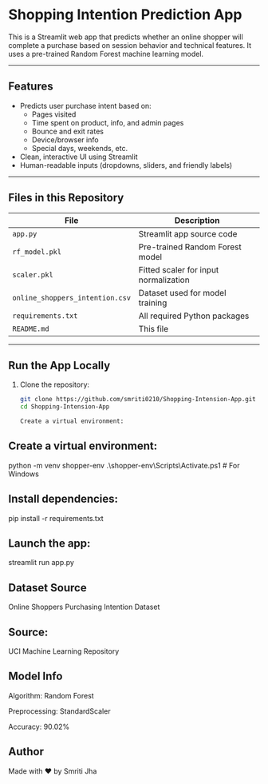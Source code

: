 # Shopping Intention Prediction App

This is a Streamlit web app that predicts whether an online shopper will complete a purchase based on session behavior and technical features. It uses a pre-trained Random Forest machine learning model.

---

## Features

- Predicts user purchase intent based on:
  - Pages visited
  - Time spent on product, info, and admin pages
  - Bounce and exit rates
  - Device/browser info
  - Special days, weekends, etc.
- Clean, interactive UI using Streamlit
- Human-readable inputs (dropdowns, sliders, and friendly labels)

---

## Files in this Repository

| File | Description |
|------|-------------|
| `app.py` | Streamlit app source code |
| `rf_model.pkl` | Pre-trained Random Forest model |
| `scaler.pkl` | Fitted scaler for input normalization |
| `online_shoppers_intention.csv` | Dataset used for model training |
| `requirements.txt` | All required Python packages |
| `README.md` | This file |

---

## Run the App Locally

1. Clone the repository:
   ```bash
   git clone https://github.com/smriti0210/Shopping-Intension-App.git
   cd Shopping-Intension-App

   Create a virtual environment:

## Create a virtual environment:
python -m venv shopper-env
.\shopper-env\Scripts\Activate.ps1   # For Windows

## Install dependencies:
pip install -r requirements.txt

## Launch the app:
streamlit run app.py

## Dataset Source
Online Shoppers Purchasing Intention Dataset

## Source:
UCI Machine Learning Repository

## Model Info
Algorithm: Random Forest

Preprocessing: StandardScaler

Accuracy: 90.02%

## Author
Made with ❤️ by Smriti Jha

